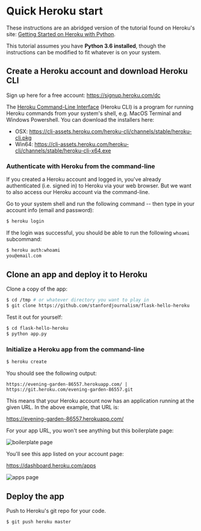 # Quick Heroku start

These instructions are an abridged version of the tutorial found on Heroku's site: [Getting Started on Heroku with Python](https://devcenter.heroku.com/articles/getting-started-with-python#introduction).

This tutorial assumes you have **Python 3.6 installed**, though the instructions can be modified to fit whatever is on your system.

## Create a Heroku account and download Heroku CLI

Sign up here for a free account: https://signup.heroku.com/dc

The [Heroku Command-Line Interface](https://devcenter.heroku.com/articles/heroku-cli#download-and-install) (Heroku CLI) is a program for running Heroku commands from your system's shell, e.g. MacOS Terminal and Windows Powershell. You can download the installers here:

- OSX: https://cli-assets.heroku.com/heroku-cli/channels/stable/heroku-cli.pkg
- Win64: https://cli-assets.heroku.com/heroku-cli/channels/stable/heroku-cli-x64.exe

### Authenticate with Heroku from the command-line

If you created a Heroku account and logged in, you've already authenticated (i.e. signed in) to Heroku via your web browser. But we want to also access our Heroku account via the command-line.

Go to your system shell and run the following command -- then type in your account info (email and password):

```sh
$ heroku login
```

If the login was successful, you should be able to run the following `whoami` subcommand:

```sh
$ heroku auth:whoami
you@email.com
```


## Clone an app and deploy it to Heroku


Clone a copy of the app:

```sh
$ cd /tmp # or whatever directory you want to play in
$ git clone https://github.com/stanfordjournalism/flask-hello-heroku
```

Test it out for yourself:

```sh
$ cd flask-hello-heroku
$ python app.py
```


### Initialize a Heroku app from the command-line


```sh
$ heroku create
```

You should see the following output:

```
https://evening-garden-86557.herokuapp.com/ | https://git.heroku.com/evening-garden-86557.git
```

This means that your Heroku account now has an application running at the given URL. In the above example, that URL is:

https://evening-garden-86557.herokuapp.com/

For your app URL, you won't see anything but this boilerplate page:

![boilerplate page](https://i.imgur.com/zcZ1oG5.png)


You'll see this app listed on your account page:

https://dashboard.heroku.com/apps

![apps page](https://i.imgur.com/JjrHrsK.png)


## Deploy the app


Push to Heroku's git repo for your code.

```sh
$ git push heroku master
```






